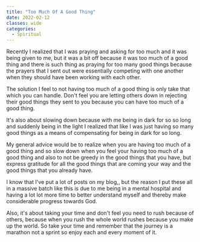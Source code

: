```yaml
---
title: "Too Much Of A Good Thing"
date: 2022-02-12
classes: wide
categories:
  - Spiritual 
---
```


Recently I realized that I was praying and asking for too much and it was being given to me, but it was a bit off because it was too much of a good thing and there is such thing as praying for too many good things because the prayers that I sent out were essentially competing with one another when they should have been working with each other.

The solution I feel to not having too much of a good thing is only take that which you can handle. Don't feel you are letting others down in rejecting their good things they sent to you because you can have too much of a good thing.

It's also about slowing down because with me being in dark for so so long and suddenly being in the light I realized that like I was just having so many good things as a means of compensating for being in dark for so long.

My general advice would be to realize when you are having too much of a good thing and so slow down when you feel your having too much of a good thing and also to not be greedy in the good things that you have, but express gratitude for all the good things that are coming your way and the good things that you already have. 

I know that I've put a lot of posts on my blog,, but the reason I put these all in a massive batch like this is due to me being in a mental hospital and having a lot lot more time to better understand myself and thereby make considerable progress towards God. 

Also, it's about taking your time and don't feel you need to rush because of others, because when you rush the whole world rushes because you make up the world. So take your time and remember that the journey is a marathon not a sprint so enjoy each and every moment of it. 
